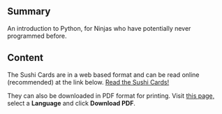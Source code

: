 ## Summary

 An introduction to Python, for Ninjas who have potentially
never programmed before. 

## Content

The Sushi Cards are in a web based format and can be read online
(recommended) at the link below. [Read the Sushi Cards\! ](https://coderdojo.gitbooks.io/beginner-python-sushi/content/)

They can also be downloaded in PDF format for printing. Visit [this
page,](https://www.gitbook.com/book/coderdojo/beginner-python-sushi/details)
select a <b>Language</b> and click <b>Download PDF</b>.
